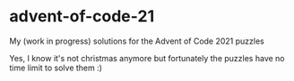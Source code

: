 # advent-of-code-21
My (work in progress) solutions for the Advent of Code 2021 puzzles

Yes, I know it's not christmas anymore but fortunately the puzzles have no time limit to solve them :)
